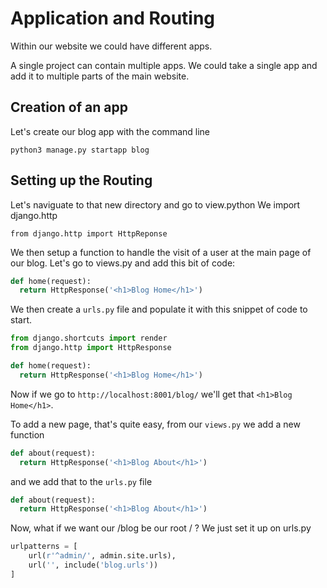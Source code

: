 # Application and Routing

Within our website we could have different apps.

A single project can contain multiple apps.
We could take a single app and add it to multiple parts of the main website.

## Creation of an app

Let's create our blog app with the command line

`python3 manage.py startapp blog`

## Setting up the Routing

Let's naviguate to that new directory and go to view.python
We import django.http

`from django.http import HttpReponse`

We then setup a function to handle the visit of a user at the main page of our blog.
Let's go to views.py and add this bit of code:

```python
def home(request):
  return HttpResponse('<h1>Blog Home</h1>')
```

We then create a `urls.py` file and populate it with this snippet of code to start.

```python
from django.shortcuts import render
from django.http import HttpResponse

def home(request):
  return HttpResponse('<h1>Blog Home</h1>')
```

Now if we go to `http://localhost:8001/blog/` we'll get that `<h1>Blog Home</h1>`.

To add a new page, that's quite easy, from our `views.py` we add a new function

```python
def about(request):
  return HttpResponse('<h1>Blog About</h1>')
```

and we add that to the `urls.py` file

```python
def about(request):
  return HttpResponse('<h1>Blog About</h1>')

```

Now, what if we want our /blog be our root / ?
We just set it up on urls.py

```python
urlpatterns = [
    url(r'^admin/', admin.site.urls),
    url('', include('blog.urls'))
]
```
